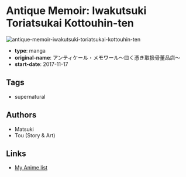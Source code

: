 # Antique Memoir: Iwakutsuki Toriatsukai Kottouhin-ten

![antique-memoir-iwakutsuki-toriatsukai-kottouhin-ten](https://cdn.myanimelist.net/images/manga/2/210497.jpg)

-   **type**: manga
-   **original-name**: アンティケール・メモワール～曰く憑き取扱骨董品店～
-   **start-date**: 2017-11-17

## Tags

-   supernatural

## Authors

-   Matsuki
-   Tou (Story & Art)

## Links

-   [My Anime list](https://myanimelist.net/manga/111090/Antique_Memoir__Iwakutsuki_Toriatsukai_Kottouhin-ten)
